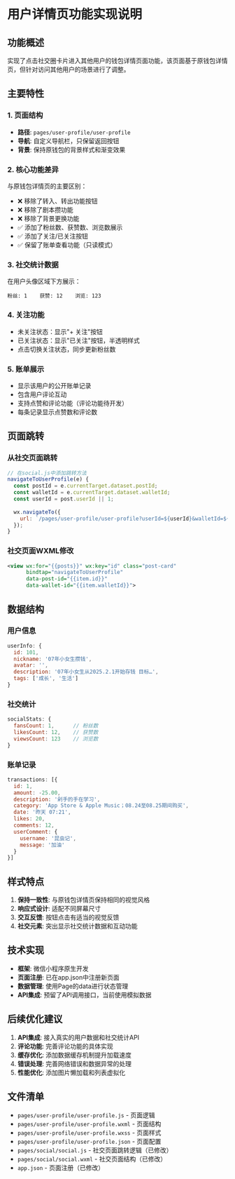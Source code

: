 # 用户详情页功能实现说明

## 功能概述

实现了点击社交圈卡片进入其他用户的钱包详情页面功能，该页面基于原钱包详情页，但针对访问其他用户的场景进行了调整。

## 主要特性

### 1. 页面结构
- **路径**: `pages/user-profile/user-profile`
- **导航**: 自定义导航栏，只保留返回按钮
- **背景**: 保持原钱包的背景样式和渐变效果

### 2. 核心功能差异
与原钱包详情页的主要区别：
- ❌ 移除了转入、转出功能按钮
- ❌ 移除了剧本攒功能
- ❌ 移除了背景更换功能
- ✅ 添加了粉丝数、获赞数、浏览数展示
- ✅ 添加了关注/已关注按钮
- ✅ 保留了账单查看功能（只读模式）

### 3. 社交统计数据
在用户头像区域下方展示：
```
粉丝: 1    获赞: 12    浏览: 123
```

### 4. 关注功能
- 未关注状态：显示"+ 关注"按钮
- 已关注状态：显示"已关注"按钮，半透明样式
- 点击切换关注状态，同步更新粉丝数

### 5. 账单展示
- 显示该用户的公开账单记录
- 包含用户评论互动
- 支持点赞和评论功能（评论功能待开发）
- 每条记录显示点赞数和评论数

## 页面跳转

### 从社交页面跳转
```javascript
// 在social.js中添加跳转方法
navigateToUserProfile(e) {
  const postId = e.currentTarget.dataset.postId;
  const walletId = e.currentTarget.dataset.walletId;
  const userId = post.userId || 1;
  
  wx.navigateTo({
    url: `/pages/user-profile/user-profile?userId=${userId}&walletId=${walletId}`
  });
}
```

### 社交页面WXML修改
```xml
<view wx:for="{{posts}}" wx:key="id" class="post-card" 
      bindtap="navigateToUserProfile" 
      data-post-id="{{item.id}}" 
      data-wallet-id="{{item.walletId}}">
```

## 数据结构

### 用户信息
```javascript
userInfo: {
  id: 101,
  nickname: '07年小女生攒钱',
  avatar: '',
  description: '07年小女生从2025.2.1开始存钱 目标…',
  tags: ['成长', '生活']
}
```

### 社交统计
```javascript
socialStats: {
  fansCount: 1,      // 粉丝数
  likesCount: 12,    // 获赞数
  viewsCount: 123    // 浏览数
}
```

### 账单记录
```javascript
transactions: [{
  id: 1,
  amount: -25.00,
  description: '剁手的手在学习',
  category: 'App Store & Apple Music；08.24至08.25期间购买',
  date: '昨天 07:21',
  likes: 20,
  comments: 12,
  userComment: {
    username: '昆虫记',
    message: '加油'
  }
}]
```

## 样式特点

1. **保持一致性**: 与原钱包详情页保持相同的视觉风格
2. **响应式设计**: 适配不同屏幕尺寸
3. **交互反馈**: 按钮点击有适当的视觉反馈
4. **社交元素**: 突出显示社交统计数据和互动功能

## 技术实现

- **框架**: 微信小程序原生开发
- **页面注册**: 已在app.json中注册新页面
- **数据管理**: 使用Page的data进行状态管理
- **API集成**: 预留了API调用接口，当前使用模拟数据

## 后续优化建议

1. **API集成**: 接入真实的用户数据和社交统计API
2. **评论功能**: 完善评论功能的具体实现
3. **缓存优化**: 添加数据缓存机制提升加载速度
4. **错误处理**: 完善网络错误和数据异常的处理
5. **性能优化**: 添加图片懒加载和列表虚拟化

## 文件清单

- `pages/user-profile/user-profile.js` - 页面逻辑
- `pages/user-profile/user-profile.wxml` - 页面结构  
- `pages/user-profile/user-profile.wxss` - 页面样式
- `pages/user-profile/user-profile.json` - 页面配置
- `pages/social/social.js` - 社交页面跳转逻辑（已修改）
- `pages/social/social.wxml` - 社交页面结构（已修改）
- `app.json` - 页面注册（已修改）

